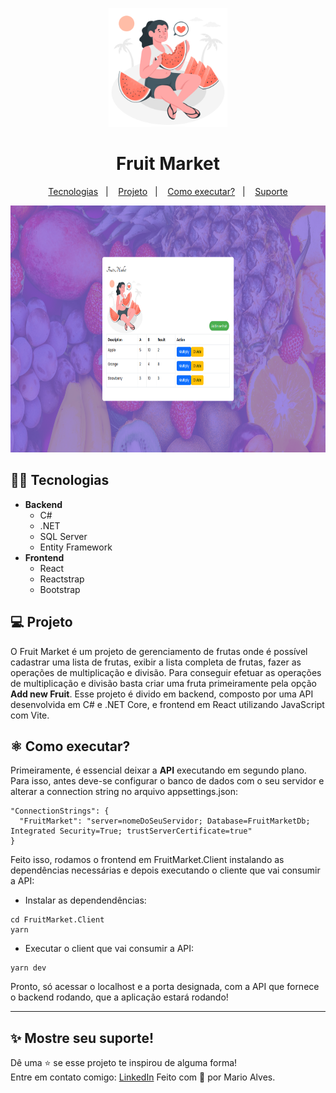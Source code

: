 <p align="center">
<img src="./FruitMarket.Client/src/assets/WatermelonAmico.svg" width="190px"/>
</p>
<h1 align="center"> Fruit Market </h1>
<p align="center">
  <a href="#-tecnologias">Tecnologias</a>&nbsp;&nbsp;&nbsp;|&nbsp;&nbsp;&nbsp;
  <a href="#-projeto">Projeto</a>&nbsp;&nbsp;&nbsp;|&nbsp;&nbsp;&nbsp;
  <a href="#%EF%B8%8F-como-executar">Como executar?</a>&nbsp;&nbsp;&nbsp;|&nbsp;&nbsp;&nbsp;
  <a href="#-mostre-seu-suporte">Suporte</a>
</p>

<p align="center">
    <img src="./FruitMarket.Client/src/assets/fruit-market-home.png" alt="demo" height="395">
</p>

## 🧑‍💻 Tecnologias
* **Backend**
  * C#
  * .NET
  * SQL Server
  * Entity Framework 
* **Frontend**
  * React
  * Reactstrap
  * Bootstrap

## 💻 Projeto
O Fruit Market é um projeto de gerenciamento de frutas onde é possível cadastrar uma lista de frutas, 
exibir a lista completa de frutas, fazer as operações de multiplicação e divisão. 
Para conseguir efetuar as operações de multiplicação e divisão basta criar uma fruta primeiramente pela opção **Add new Fruit**.
Esse projeto é divido em backend, composto por uma API desenvolvida em C# e .NET Core, e frontend em React utilizando JavaScript com Vite.

## ⚛️ Como executar?
Primeiramente, é essencial deixar a **API** executando em segundo plano. Para isso, antes deve-se configurar o banco de dados com o seu servidor 
e alterar a connection string no arquivo appsettings.json:
```
"ConnectionStrings": {
  "FruitMarket": "server=nomeDoSeuServidor; Database=FruitMarketDb; Integrated Security=True; trustServerCertificate=true"
}
```
Feito isso, rodamos o frontend em FruitMarket.Client instalando as dependências necessárias e depois executando o cliente que vai consumir a API:

- Instalar as dependendências:
```
cd FruitMarket.Client
yarn
```

- Executar o client que vai consumir a API:
```
yarn dev
```
Pronto, só acessar o localhost e a porta designada, com a API que fornece o backend rodando, que a aplicação estará rodando!

<hr />

## ✨ Mostre seu suporte!
Dê uma ⭐️ se esse projeto te inspirou de alguma forma!<br />
Entre em contato comigo: <a href="https://www.linkedin.com/in/marioalvesneto/">LinkedIn</a>
Feito com 💜 por Mario Alves.
